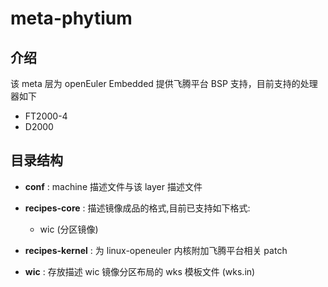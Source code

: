 # meta-phytium

## 介绍

该 meta 层为 openEuler Embedded 提供飞腾平台 BSP 支持，目前支持的处理器如下
- FT2000-4
- D2000

## 目录结构

* **conf** : machine 描述文件与该 layer 描述文件
* **recipes-core** : 描述镜像成品的格式,目前已支持如下格式:
    - wic (分区镜像)

* **recipes-kernel** : 为 linux-openeuler 内核附加飞腾平台相关 patch
* **wic** : 存放描述 wic 镜像分区布局的 wks 模板文件 (wks.in)

